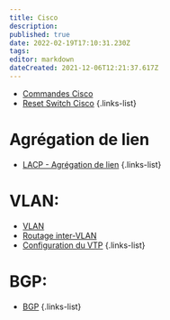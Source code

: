 ```yaml
---
title: Cisco
description: 
published: true
date: 2022-02-19T17:10:31.230Z
tags: 
editor: markdown
dateCreated: 2021-12-06T12:21:37.617Z
---
```


- [Commandes Cisco](/Cisco/Commandes)
- [Reset Switch Cisco](/Cisco/Reset-Switch)
{.links-list}

# Agrégation de lien
- [LACP - Agrégation de lien](/Cisco/LACP)
{.links-list}

# VLAN:
- [VLAN](/Cisco/VLAN)
- [Routage inter-VLAN](/Cisco/Routage-InterVLAN)
- [Configuration du VTP](/Cisco/VTP)
{.links-list}

# BGP:
- [BGP](/Cisco/BGP)
{.links-list}